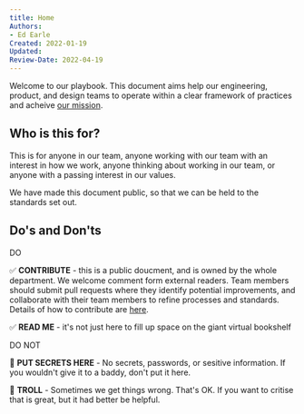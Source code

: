 ```yaml
---
title: Home
Authors: 
- Ed Earle
Created: 2022-01-19
Updated: 
Review-Date: 2022-04-19
---
```



Welcome to our playbook. This document aims help our engineering, product, and design teams to operate within a clear framework of practices and acheive [our mission](1.-Welcome\Mission).

## Who is this for?

This is for anyone in our team, anyone working with our team with an interest in how we work, anyone thinking about working in our team, or anyone with a passing interest in our values.

We have made this document public, so that we can be held to the standards set out.

## Do's and Don'ts

DO 

:white_check_mark: **CONTRIBUTE** - this is a public doucment, and is owned by the whole department. We welcome comment form external readers. Team members should submit pull requests where they identify potential improvements, and collaborate with their team members to refine processes and standards. Details of how to contribute are [here](1.-Welcome\Documentation-Guidelines\Platform-Development-Playbook).

:white_check_mark: **READ ME** - it's not just here to fill up space on the giant virtual bookshelf 

DO NOT

:no_entry_sign: **PUT SECRETS HERE** - No secrets, passwords, or sesitive information. If you wouldn't give it to a baddy, don't put it here.

:no_entry_sign: **TROLL** - Sometimes we get things wrong. That's OK. If you want to critise that is great, but it had better be helpful.